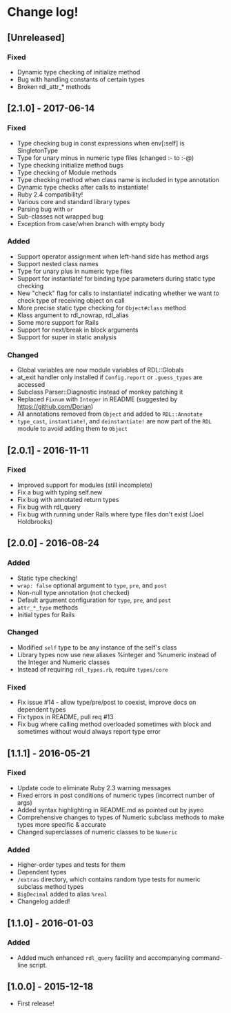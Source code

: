 # Change log!

## [Unreleased]

### Fixed
- Dynamic type checking of initialize method
- Bug with handling constants of certain types
- Broken rdl_attr_* methods

## [2.1.0] - 2017-06-14

### Fixed
- Type checking bug in const expressions when env[:self] is SingletonType
- Type for unary minus in numeric type files (changed :- to :-@)
- Type checking initialize method bugs
- Type checking of Module methods
- Type checking method when class name is included in type annotation
- Dynamic type checks after calls to instantiate!
- Ruby 2.4 compatibility!
- Various core and standard library types
- Parsing bug with `or`
- Sub-classes not wrapped bug
- Exception from case/when branch with empty body

### Added
- Support operator assignment when left-hand side has method args
- Support nested class names
- Type for unary plus in numeric type files
- Support for instantiate! for binding type parameters during static type checking
- New "check" flag for calls to instantiate! indicating whether we want to check type of receiving object on call
- More precise static type checking for `Object#class` method
- Klass argument to rdl_nowrap, rdl_alias
- Some more support for Rails
- Support for next/break in block arguments
- Support for super in static analysis

### Changed
- Global variables are now module variables of RDL::Globals
- at_exit handler only installed if `Config.report` or `.guess_types` are accessed
- Subclass Parser::Diagnostic instead of monkey patching it
- Replaced `Fixnum` with `Integer` in README (suggested by https://github.com/Dorian)
- All annotations removed from `Object` and added to `RDL::Annotate`
- `type_cast`, `instantiate!`, and `deinstantiate!` are now part of the `RDL` module to avoid adding them to `Object`

## [2.0.1] - 2016-11-11

### Fixed
- Improved support for modules (still incomplete)
- Fix a bug with typing self.new
- Fix bug with annotated return types
- Fix bug with rdl_query
- Fix bug with running under Rails where type files don't exist (Joel Holdbrooks)

## [2.0.0] - 2016-08-24
### Added
- Static type checking!
- `wrap: false` optional argument to `type`, `pre`, and `post`
- Non-null type annotation (not checked)
- Default argument configuration for `type`, `pre`, and `post`
- `attr_*_type` methods
- Initial types for Rails

### Changed
- Modified `self` type to be any instance of the self's class
- Library types now use new aliases %integer and %numeric instead of the Integer and Numeric classes
- Instead of requiring `rdl_types.rb`, require `types/core`

### Fixed
- Fix issue #14 - allow type/pre/post to coexist, improve docs on dependent types
- Fix typos in README, pull req #13
- Fix bug where calling method overloaded sometimes with block and sometimes without would always report type error

## [1.1.1] - 2016-05-21
### Fixed
- Update code to eliminate Ruby 2.3 warning messages
- Fixed errors in post conditions of numeric types (incorrect number of args)
- Added syntax highlighting in README.md as pointed out by jsyeo
- Comprehensive changes to types of Numeric subclass methods to make types more specific & accurate
- Changed superclasses of numeric classes to be `Numeric`

### Added
- Higher-order types and tests for them
- Dependent types
- `/extras` directory, which contains random type tests for numeric subclass method types
- `BigDecimal` added to alias `%real`
- Changelog added!

## [1.1.0] - 2016-01-03
### Added
- Added much enhanced `rdl_query` facility and accompanying command-line script.

## [1.0.0] - 2015-12-18
- First release!

